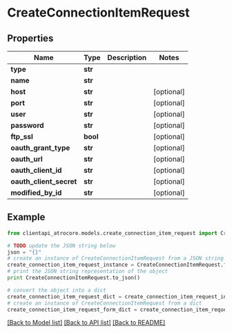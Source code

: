 # CreateConnectionItemRequest


## Properties
Name | Type | Description | Notes
------------ | ------------- | ------------- | -------------
**type** | **str** |  | 
**name** | **str** |  | 
**host** | **str** |  | [optional] 
**port** | **str** |  | [optional] 
**user** | **str** |  | [optional] 
**password** | **str** |  | [optional] 
**ftp_ssl** | **bool** |  | [optional] 
**oauth_grant_type** | **str** |  | [optional] 
**oauth_url** | **str** |  | [optional] 
**oauth_client_id** | **str** |  | [optional] 
**oauth_client_secret** | **str** |  | [optional] 
**modified_by_id** | **str** |  | [optional] 

## Example

```python
from clientapi_atrocore.models.create_connection_item_request import CreateConnectionItemRequest

# TODO update the JSON string below
json = "{}"
# create an instance of CreateConnectionItemRequest from a JSON string
create_connection_item_request_instance = CreateConnectionItemRequest.from_json(json)
# print the JSON string representation of the object
print CreateConnectionItemRequest.to_json()

# convert the object into a dict
create_connection_item_request_dict = create_connection_item_request_instance.to_dict()
# create an instance of CreateConnectionItemRequest from a dict
create_connection_item_request_form_dict = create_connection_item_request.from_dict(create_connection_item_request_dict)
```
[[Back to Model list]](../README.md#documentation-for-models) [[Back to API list]](../README.md#documentation-for-api-endpoints) [[Back to README]](../README.md)


